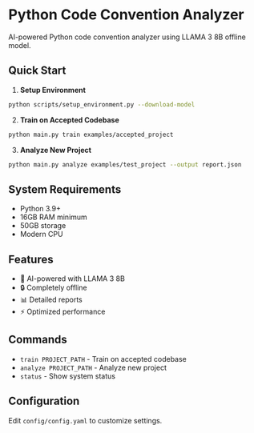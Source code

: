 # Python Code Convention Analyzer

AI-powered Python code convention analyzer using LLAMA 3 8B offline model.

## Quick Start

1. **Setup Environment**
```bash
python scripts/setup_environment.py --download-model
```

2. **Train on Accepted Codebase**
```bash
python main.py train examples/accepted_project
```

3. **Analyze New Project**
```bash
python main.py analyze examples/test_project --output report.json
```

## System Requirements

- Python 3.9+
- 16GB RAM minimum
- 50GB storage
- Modern CPU

## Features

- 🤖 AI-powered with LLAMA 3 8B
- 🔒 Completely offline
- 📊 Detailed reports
- ⚡ Optimized performance

## Commands

- `train PROJECT_PATH` - Train on accepted codebase
- `analyze PROJECT_PATH` - Analyze new project
- `status` - Show system status

## Configuration

Edit `config/config.yaml` to customize settings.
